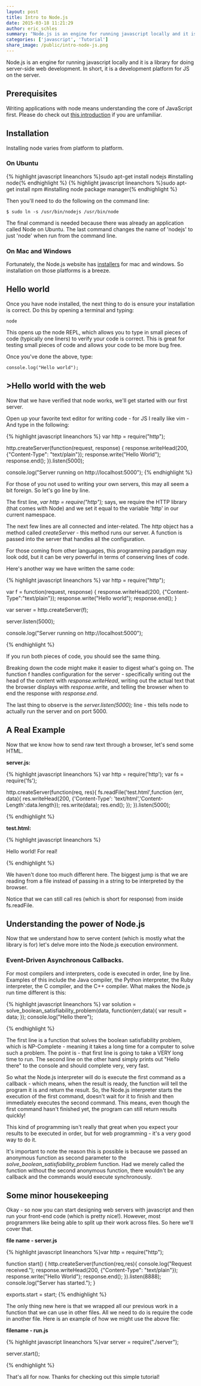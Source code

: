 ```yaml
---
layout: post
title: Intro to Node.js
date: 2015-03-18 11:21:29
author: eric_schles
summary: "Node.js is an engine for running javascript locally and it is a library for doing server-side web development. In short, it is a development platform for JS on the server."
categories: ['javascript', 'Tutorial']
share_image: /public/intro-node-js.png
---
```

<p>Node.js is an engine for running javascript locally and it is a library for doing server-side web development.  In short, it is a development platform for JS on the server.<!--more--></p>

<h2>Prerequisites</h2>

<p>Writing applications with node means understanding the core of JavaScript first. Please do check out <a href="http://www.syncano.com/getting-know-javascript-intro/">this introduction</a> if you are unfamiliar.</p>

<h2>Installation</h2>

<p>Installing node varies from platform to platform.  </p>

<h3>On Ubuntu</h3>

{% highlight javascript lineanchors %}sudo apt-get install nodejs #installing node{% endhighlight %}
{% highlight javascript lineanchors %}sudo apt-get install npm #installing node package manager{% endhighlight %}

<p>Then you'll need to do the following on the command line:</p>

<p><code>$ sudo ln -s /usr/bin/nodejs /usr/bin/node</code></p>

<p>The final command is needed because there was already an application called Node on Ubuntu.  The last command changes the name of 'nodejs' to just 'node' when run from the command line.  </p>

<h3>On Mac and Windows</h3>

<p>Fortunately, the Node.js website has <a href="http://nodejs.org/download/">installers</a> for mac and windows.  So installation on those platforms is a breeze.</p>

<h2>Hello world</h2>

<p>Once you have node installed, the next thing to do is ensure your installation is correct. Do this by opening a terminal and typing:</p>

<code>node</code>

<p>This opens up the node REPL, which allows you to type in small pieces of code (typically one liners) to verify your code is correct.  This is great for testing small pieces of code and allows your code to be more bug free.</p>

<p>Once you've done the above, type:</p>

<code>console.log("Hello world");</code>

<h2>>Hello world with the web</h2>

<p>Now that we have verified that node works, we'll get started with our first server.</p>

<p>Open up your favorite text editor for writing code - for JS I really like vim - And type in the following:</p>

{% highlight javascript lineanchors %}
var http = require("http");

http.createServer(function(request, response) {
  response.writeHead(200, {"Content-Type": "text/plain"});
  response.write("Hello World");
  response.end();
}).listen(5000);

console.log("Server running on http://localhost:5000");
{% endhighlight %}

<p>For those of you not used to writing your own servers, this may all seem a bit foreign.  So let's go line by line.</p>

<p>The first line, <em>var http = require("http");</em> says, we require the HTTP library (that comes with Node) and we set it equal to the variable 'http' in our current namespace.  </p>

<p>The next few lines are all connected and inter-related.  The <em>http</em> object has a method called <em>createServer</em> - this method runs our server.  A function is passed into the server that handles all the configuration.</p>

<p>For those coming from other languages, this programming paradigm may look odd, but it can be very powerful in terms of conserving lines of code.</p>

<p>Here's another way we have written the same code:</p>

{% highlight javascript lineanchors %}
var http = require("http");

var f = function(request, response) {
        response.writeHead(200, {"Content-Type":"text/plain"});
        response.write("Hello world");
        response.end();
}

var server = http.createServer(f);

server.listen(5000);

console.log("Server running on http://localhost:5000");

{% endhighlight %}

<p>If you run both pieces of code, you should see the same thing.  </p>

<p>Breaking down the code might make it easier to digest what's going on.  The function f handles configuration for the server - specifically writing out the head of the content with <em>response.writeHead</em>, writing out the actual text that the browser displays with <em>response.write</em>, and telling the browser when to end the response with <em>response.end</em>.  </p>

<p>The last thing to observe is the <em>server.listen(5000);</em> line - this tells node to actually run the server and on port 5000.  </p>

<h2>A Real Example</h2>

<p>Now that we know how to send raw text through a browser, let's send some HTML.</p>

<strong>server.js:</strong>

{% highlight javascript lineanchors %}
var http = require('http');
var fs = require('fs');

http.createServer(function(req, res){
    fs.readFile('test.html',function (err, data){
        res.writeHead(200, {'Content-Type': 'text/html','Content-Length':data.length});
        res.write(data);
        res.end();
    });
}).listen(5000);

{% endhighlight %}

<strong>test.html:</strong>

{% highlight javascript lineanchors %}<!doctype html>
<html>
<body>
<p>Hello world! For real!</p>
</body>
</html>
{% endhighlight %}

<p>We haven't done too much different here.  The biggest jump is that we are reading  from a file instead of passing in a string to be interpreted by the browser.</p>

<p>Notice that we can still call res (which is short for response) from inside fs.readFile.  </p>

<h2>Understanding the power of Node.js</h2>

<p>Now that we understand how to serve content (which is mostly what the library is for) let's delve more into the Node.js execution environment.  </p>

<h3>Event-Driven Asynchronous Callbacks.</h3>

<p>For most compilers and interpreters, code is executed in order, line by line.  Examples of this include the Java compiler, the Python interpreter, the Ruby interpreter, the C compiler, and the C++ compiler.  What makes the Node.js run time different is this:</p>

{% highlight javascript lineanchors %}
    var solution = solve_boolean_satisfiability_problem(data, function(err,data){
        var result = data;
    }); 
    console.log("Hello there");

{% endhighlight %}

<p>The first line is a function that solves the boolean satisfiability problem, which is NP-Complete - meaning it takes a long time for a computer to solve such a problem.  The point is - that first line is going to take a VERY long time to run.  The second line on the other hand simply prints out "Hello there" to the console and should complete very, very fast.  </p>

<p>So what the Node.js interpreter will do is execute the first command as a callback - which means, when the result is ready, the function will tell the program it is and return the result.  So, the Node.js interpreter starts the execution of the first command, doesn't wait for it to finish and then immediately executes the second command.  This means, even though the first command hasn't finished yet, the program can still return results quickly!</p>

<p>This kind of programming isn't really that great when you expect your results to be executed in order, but for web programming - it's a very good way to do it.</p>

<p>It's important to note the reason this is possible is because we passed an anonymous function as second parameter to the <em>solve_boolean_satisfiability_problem</em> function.  Had we merely called the function without the second anonymous function, there wouldn't be any callback and the commands would execute synchronously.  </p>

<h2>Some minor housekeeping</h2>

<p>Okay - so now you can start designing web servers with javascript and then run your front-end code (which is pretty nice!).  However, most programmers like being able to split up their work across files.  So here we'll cover that.</p>

<strong>file name - server.js</strong>

{% highlight javascript lineanchors %}var http = require("http");

function start() {
  http.createServer(function(req,res){
    console.log("Request received.");
    response.writeHead(200, {"Content-Type": "text/plain"});
    response.write("Hello World");
    response.end();
    }).listen(8888);
  console.log("Server has started.");
}

exports.start = start;
{% endhighlight %}

<p>The only thing new here is that we wrapped all our previous work in a function that we can use in other files.  All we need to do is require the code in another file.  Here is an example of how we might use the above file:</p>

<strong>filename - run.js</strong>

{% highlight javascript lineanchors %}var server = require("./server");

server.start();

{% endhighlight %}

<p>That's all for now.  Thanks for checking out this simple tutorial!</p>